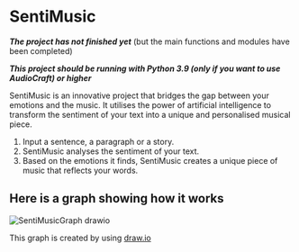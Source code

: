 # SentiMusic
***The project has not finished yet***
(but the main functions and modules have been completed)

***This project should be running with Python 3.9 (only if you want to use AudioCraft) or higher***

SentiMusic is an innovative project that bridges the gap between your emotions and the music. It utilises the power of artificial intelligence to transform the sentiment of your text into a unique and personalised musical piece.

1. Input a sentence, a paragraph or a story.
2. SentiMusic analyses the sentiment of your text.
3. Based on the emotions it finds, SentiMusic creates a unique piece of music that reflects your words.

## Here is a graph showing how it works
![SentiMusicGraph drawio](https://github.com/Ate329/SentiMusic/assets/74974216/cffbb033-2b13-4e60-bd22-2fbda0b7f88f)  

This graph is created by using [draw.io](https://app.diagrams.net)  
